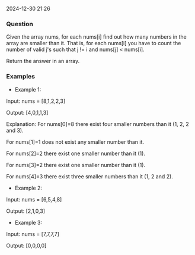 2024-12-30 21:26

### Question
Given the array nums, for each nums[i] find out how many numbers in the array are smaller than it. That is, for each nums[i] you have to count the number of valid j's such that j != i and nums[j] < nums[i].

Return the answer in an array.

### Examples
- Example 1:

Input: nums = [8,1,2,2,3]

Output: [4,0,1,1,3]

Explanation:
For nums[0]=8 there exist four smaller numbers than it (1, 2, 2 and 3).

For nums[1]=1 does not exist any smaller number than it.

For nums[2]=2 there exist one smaller number than it (1).

For nums[3]=2 there exist one smaller number than it (1).

For nums[4]=3 there exist three smaller numbers than it (1, 2 and 2).

- Example 2:

Input: nums = [6,5,4,8]

Output: [2,1,0,3]

- Example 3:

Input: nums = [7,7,7,7]

Output: [0,0,0,0]